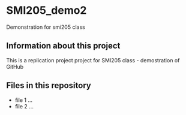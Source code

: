 # SMI205_demo2

Demonstration for smi205 class 

## Information about this project

This is a replication project project for SMI205 class - demostration of GitHub

## Files in this repository

* file 1 ...
* file 2 ...
